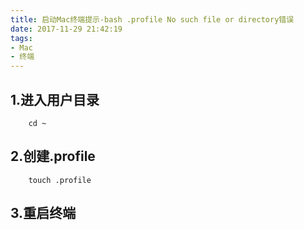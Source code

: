 ```yaml
---
title: 启动Mac终端提示-bash .profile No such file or directory错误
date: 2017-11-29 21:42:19
tags:
- Mac
- 终端
---
```

## 1.进入用户目录
```
    cd ~
```

## 2.创建.profile
```
    touch .profile
```

## 3.重启终端